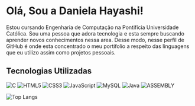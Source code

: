# Olá, Sou a Daniela Hayashi!

Estou cursando Engenharia de Computação na Pontifícia Universidade Católica. Sou uma pessoa que adora tecnologia e esta sempre buscando aprender novos conhecimentos nessa area. Desse modo, nesse perfil de GitHub é onde esta concentrado o meu portifolio a respeito das linguagens que eu utilizo assim como projetos pessoais.

## Tecnologias Utilizadas

![C](https://img.shields.io/badge/c-%2300599C.svg?style=for-the-badge&logo=c&logoColor=white) ![HTML5](https://img.shields.io/badge/html5-%23E34F26.svg?style=for-the-badge&logo=html5&logoColor=white) ![CSS3](https://img.shields.io/badge/css3-%231572B6.svg?style=for-the-badge&logo=css3&logoColor=white) ![JavaScript](https://img.shields.io/badge/javascript-%23323330.svg?style=for-the-badge&logo=javascript&logoColor=%23F7DF1E)  ![MySQL](https://img.shields.io/badge/mysql-%2300f.svg?style=for-the-badge&logo=mysql&logoColor=white) ![Java](https://img.shields.io/badge/java-%23ED8B00.svg?style=for-the-badge&logo=openjdk&logoColor=white) ![ASSEMBLY](https://img.shields.io/badge/_-ASM-701516.svg?style=for-the-badge)

![Top Langs](https://github-readme-stats.vercel.app/api/top-langs/?username=danchih&layout=compact&theme=radical)


